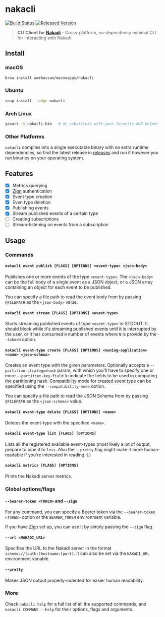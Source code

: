 # nakacli #
[![Build Status](https://travis-ci.org/amrhassan/nakacli.svg?branch=master)](https://travis-ci.org/amrhassan/nakacli)
[![Released Version](https://img.shields.io/crates/v/nakacli.svg)](https://crates.io/crates/nakacli)

> **CLI Client for [Nakadi](https://zalando.github.io/nakadi/)** - Cross-platform, no-dependency minimal CLI for interacting with Nakadi

## Install ##
### macOS ###
```bash
brew install amrhassan/macosapps/nakacli
```
### Ubuntu ###
```bash
snap install --edge nakacli
```
### Arch Linux ###
```bash
yaourt -S nakacli-bin   # Or substitute with your favorite AUR helper
```

### Other Platforms ###
`nakacli` compiles into a single executable binary with no extra runtime dependencies, so find the latest release in [releases](https://github.com/amrhassan/nakacli/releases) and run it however you run binaries on your operating system.

## Features ##
- [x] Metrics querying
- [x] [Zign](https://github.com/zalando-stups/zign) authentication
- [x] Event type creation
- [x] Even type deletion
- [x] Publishing events
- [x] Stream published events of a certain type
- [ ] Creating subscriptions
- [ ] Stream-listening on events from a subscription

## Usage ##
### Commands ###
#### `nakacli event publish [FLAGS] [OPTIONS] <event-type> <json-body>` ####
Publishes one or more events of the type `<event-type>`. The `<json-body>` can be the full body of a single event as a JSON object, or a JSON array containing an object for each event to be published.

You can specify a file path to read the event body from by passing `@FILEPATH` as the `<json-body>` value.

#### `nakacli event stream [FLAGS] [OPTIONS] <event-type>` ####
Starts streaming published events of type `<event-type>` to STDOUT. It should block while it's streaming published events until it is interrupted by the user, or it has consumed `N` number of events where `N` is provide by the `--take=N` option.

#### `nakacli event-type create [FLAGS] [OPTIONS] <owning-application> <name> <json-schema>` ####
Creates an event type with the given parameters. Optionally accepts a `--partition-strategy=hash` param, with which you'll have to specify one or more `--partition-key-field` to indicate the fields to be used in computing the partitioning hash. Compatibility mode for created event type can be specified using the `--compatibility-mode` option.

You can specify a file path to read the JSON Schema from by passing `@FILEPATH` as the `<json-schema>` value.

#### `nakacli event-type delete [FLAGS] [OPTIONS] <name>` ####
Deletes the event-type with the specified `<name>`.

#### `nakacli event-type list [FLAGS] [OPTIONS]` ####
Lists all the registered available event-types (most likely a lot of output, prepare to pipe it to `less`. Also the `--pretty` flag might make it more human-readable if you're interested in reading it.)

#### `nakacli metrics [FLAGS] [OPTIONS]` ####
Prints the Nakadi server metrics.

### Global options/flags ###
#### `--bearer-token <TOKEN>` and `--zign` ####
For any command, you can specify a Bearer token via the `--bearer-token <TOKEN>` option or the `BEARER_TOKEN` environment variable.

If you have [Zign](https://github.com/zalando-stups/zign) set up, you can use it by simply passing the `--zign` flag.

#### `--url <NAKADI_URL>` ####
Specifies the URL to the Nakadi server in the format `scheme://[auth:]hostname:[port]`. It can also be set via the `NAKADI_URL` environment variable.

#### `--pretty` ####
Makes JSON output properly-indented for easier human readability.

### More ###
Check `nakacli help` for a full list of all the supported commands, and `nakacli COMMAND --help` for their options, flags and arguments.
